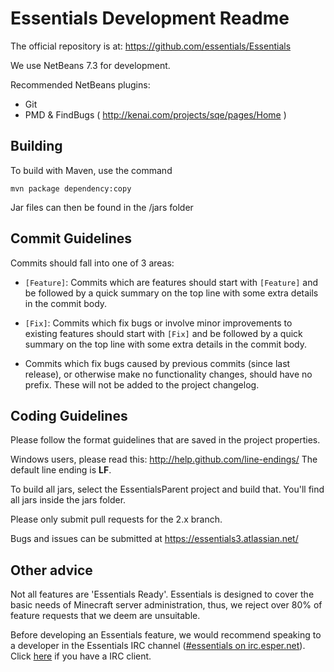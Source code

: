 Essentials Development Readme
=============================

The official repository is at:
https://github.com/essentials/Essentials

We use NetBeans 7.3 for development.

Recommended NetBeans plugins:

* Git
* PMD & FindBugs ( http://kenai.com/projects/sqe/pages/Home )

Building
--------
To build with Maven, use the command
```
mvn package dependency:copy
```

Jar files can then be found in the /jars folder


Commit Guidelines
-----------------

Commits should fall into one of 3 areas:

- `[Feature]`: Commits which are features should start with `[Feature]` and be followed by a quick summary on the top line with some extra details in the commit body.

- `[Fix]`: Commits which fix bugs or involve minor improvements to existing features should start with `[Fix]` and be followed by a quick summary on the top line with some extra details in the commit body.

- Commits which fix bugs caused by previous commits (since last release), or otherwise make no functionality changes, should have no prefix.  These will not be added to the project changelog.

Coding Guidelines
-----------------


Please follow the format guidelines that are saved in the project properties.

Windows users, please read this: http://help.github.com/line-endings/
The default line ending is **LF**.

To build all jars, select the EssentialsParent project and build that. You'll find all jars inside the jars folder.

Please only submit pull requests for the 2.x branch.

Bugs and issues can be submitted at https://essentials3.atlassian.net/


Other advice
-----------------

Not all features are 'Essentials Ready'.  Essentials is designed to cover the basic needs of Minecraft server administration, thus, we reject over 80% of feature requests that we deem are unsuitable.

Before developing an Essentials feature, we would recommend speaking to a developer in the Essentials IRC channel ([#essentials on irc.esper.net](http://tiny.cc/EssentialsChat)). Click [here](irc://irc.esper.net/#essentials) if you have a IRC client.
